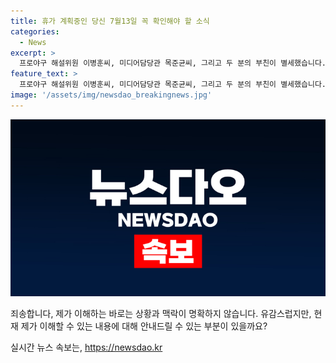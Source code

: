 ```yaml
---
title: 휴가 계획중인 당신 7월13일 꼭 확인해야 할 소식
categories:
  - News
excerpt: >
  프로야구 해설위원 이병훈씨, 미디어담당관 목준균씨, 그리고 두 분의 부친이 별세했습니다. 그 외에도 임경택씨와 김수길씨의 가족들이 그리워하는 이별을 경험하고 있습니다. 발인일과 관련된 자세한 정보는 각 가족에게 문의해보시기 바랍니다.
feature_text: >
  프로야구 해설위원 이병훈씨, 미디어담당관 목준균씨, 그리고 두 분의 부친이 별세했습니다. 그 외에도 임경택씨와 김수길씨의 가족들이 그리워하는 이별을 경험하고 있습니다. 발인일과 관련된 자세한 정보는 각 가족에게 문의해보시기 바랍니다.
image: '/assets/img/newsdao_breakingnews.jpg'
---
```


<p><img src="/assets/img/newsdao_breakingnews.jpg" alt="bookingtag 속보" /></p>

<p>죄송합니다, 제가 이해하는 바로는 상황과 맥락이 명확하지 않습니다. 유감스럽지만, 현재 제가 이해할 수 있는 내용에 대해 안내드릴 수 있는 부분이 있을까요?</p>
실시간 뉴스 속보는, <a href="https://newsdao.kr" rel="dofollow">https://newsdao.kr</a>


